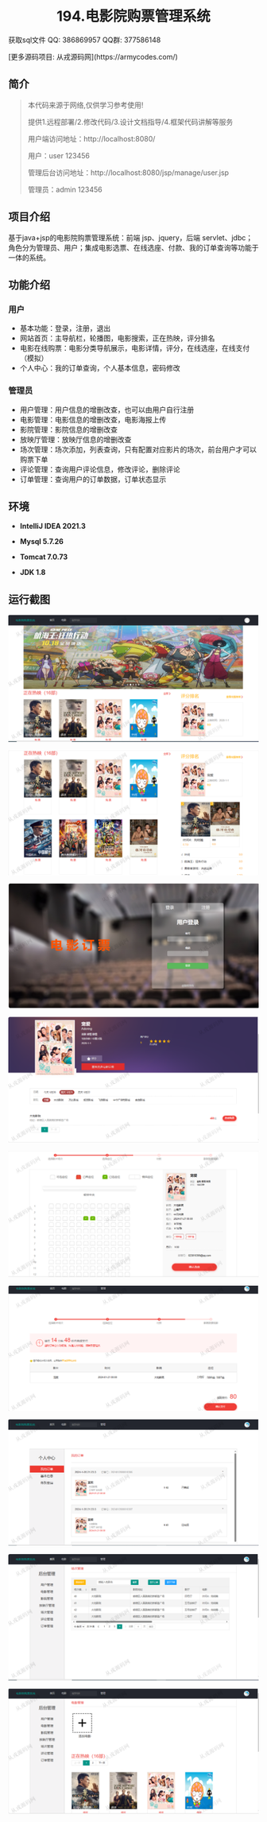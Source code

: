 <p><h1 align="center">194.电影院购票管理系统</h1></p>

<p> 获取sql文件 QQ: 386869957 QQ群: 377586148 </p>
<p> [更多源码项目: 从戎源码网](https://armycodes.com/) </p>

## 简介

> 本代码来源于网络,仅供学习参考使用!
>
> 提供1.远程部署/2.修改代码/3.设计文档指导/4.框架代码讲解等服务
> 
> 用户端访问地址：http://localhost:8080/
> 
> 用户：user 123456
> 
> 管理后台访问地址：http://localhost:8080/jsp/manage/user.jsp
> 
> 管理员：admin 123456
>

## 项目介绍
基于java+jsp的电影院购票管理系统：前端 jsp、jquery，后端 servlet、jdbc；角色分为管理员、用户；集成电影选票、在线选座、付款、我的订单查询等功能于一体的系统。

## 功能介绍

### 用户

- 基本功能：登录，注册，退出
- 网站首页：主导航栏，轮播图，电影搜索，正在热映，评分排名
- 电影在线购票：电影分类导航展示，电影详情，评分，在线选座，在线支付（模拟）
- 个人中心：我的订单查询，个人基本信息，密码修改

### 管理员

- 用户管理：用户信息的增删改查，也可以由用户自行注册
- 电影管理：电影信息的增删改查，电影海报上传
- 影院管理：影院信息的增删改查
- 放映厅管理：放映厅信息的增删改查
- 场次管理：场次添加，列表查询，只有配置对应影片的场次，前台用户才可以购票下单
- 评论管理：查询用户评论信息，修改评论，删除评论
- 订单管理：查询用户的订单数据，订单状态显示

## 环境

- <b>IntelliJ IDEA 2021.3</b>

- <b>Mysql 5.7.26</b>

- <b>Tomcat 7.0.73</b>

- <b>JDK 1.8</b>

## 运行截图

![](screenshot/1.png)

![](screenshot/2.png)

![](screenshot/3.png)

![](screenshot/4.png)

![](screenshot/5.png)

![](screenshot/6.png)

![](screenshot/7.png)

![](screenshot/8.png)

![](screenshot/9.png)